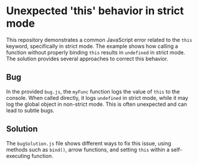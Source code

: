 # Unexpected 'this' behavior in strict mode

This repository demonstrates a common JavaScript error related to the `this` keyword, specifically in strict mode.  The example shows how calling a function without properly binding `this` results in `undefined` in strict mode. The solution provides several approaches to correct this behavior.

## Bug

In the provided `bug.js`, the `myFunc` function logs the value of `this` to the console. When called directly, it logs `undefined` in strict mode, while it may log the global object in non-strict mode.  This is often unexpected and can lead to subtle bugs.

## Solution

The `bugSolution.js` file shows different ways to fix this issue, using methods such as `bind()`, arrow functions, and setting `this` within a self-executing function.
